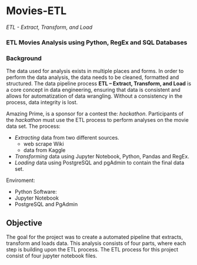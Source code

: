 # Movies-ETL

*ETL - Extract,  Transform, and Load*
### ETL Movies Analysis using Python, RegEx and SQL Databases

### Background
The data used for analysis exists in multiple places and forms. In order to perform the data analysis, the data needs to be cleaned, formatted and structured. The data pipeline process **ETL – Extract, Transform, and Load** is a core concept in data engineering, ensuring that data is consistent and allows for automatization of data wrangling. Without a consistency in the process, data integrity is lost.

Amazing Prime, is a sponsor for a contest the: *hackathon*. Participants of the *hackathon* must use the ETL process to perform analyses on the movie data set. The process:

-	*Extracting* data from two different sources. 
    - web scrape Wiki
    - data from Kaggle
-	*Transforming* data using Jupyter Notebook, Python, Pandas and RegEx.
-	*Loading* data using PostgreSQL and pgAdmin to contain the final data set.

Enviroment:
-	Python
Software:
-	Jupyter Notebook
-	PostgreSQL and PgAdmin

## Objective

The goal for the project was to create a automated pipeline that extracts, transform and loads data. This analysis consists of four parts, where each step is building upon the ETL process. The ETL process for this project consist of four jupyter notebook files.  

